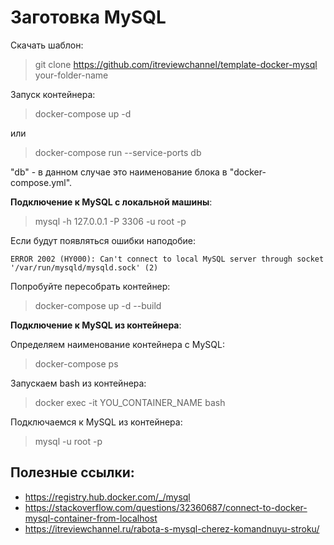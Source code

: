 Заготовка MySQL
===

Скачать шаблон:

> git clone https://github.com/itreviewchannel/template-docker-mysql your-folder-name

Запуск контейнера:

> docker-compose up -d

или

> docker-compose run --service-ports db

"db" - в данном случае это наименование блока в "docker-compose.yml".


**Подключение к MySQL с локальной машины**:

> mysql -h 127.0.0.1 -P 3306 -u root -p

Если будут появляться ошибки наподобие:

`ERROR 2002 (HY000): Can't connect to local MySQL server through socket '/var/run/mysqld/mysqld.sock' (2)`

Попробуйте пересобрать контейнер:

> docker-compose up -d --build


**Подключение к MySQL из контейнера**:

Определяем наименование контейнера с MySQL:

>  docker-compose ps

Запускаем bash из контейнера:

> docker exec -it YOU_CONTAINER_NAME bash

Подключаемся к MySQL из контейнера:

> mysql -u root -p

Полезные ссылки:
-

* https://registry.hub.docker.com/_/mysql
* https://stackoverflow.com/questions/32360687/connect-to-docker-mysql-container-from-localhost
* https://itreviewchannel.ru/rabota-s-mysql-cherez-komandnuyu-stroku/
